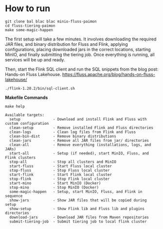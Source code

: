 # How to run

```shell
git clone bal blac blac minio-fluss-paimon
cd fluss-tiering-paimon 
make some-magic-happen
```
The first setup will take a few minutes. It involves downloading the required JAR files, and binary distribution for Fluss and Flink,  applying configurations, placing downloaded jars  in the correct locations, starting MinIO,  and finally submitting the tiering job. Once everything is running, all services will be up and ready.

Then, start the Flink SQL client and run the SQL snippets from the blog post: Hands-on Fluss Lakehouse. https://fluss.apache.org/blog/hands-on-fluss-lakehouse/

```
./flink-1.20.2/bin/sql-client.sh
```


**Makefile Commands**

```shell
make help
```

```text
Available targets:
  setup               - Download and install Flink and Fluss with custom configuration
  clean-setup         - Remove installed Flink and Fluss directories
  clean-logs          - Clean log files from Flink and Fluss
  clean-bin-dist      - Remove binary distributions
  clean-jars          - Remove all JAR files from jar/ directories
  clean-all           - Remove everything (installations, logs, and JARs)
  start-all           - Setup (if needed), start MinIO, Fluss, and Flink clusters
  stop-all            - Stop all clusters and MinIO
  start-fluss         - Start Fluss local cluster
  stop-fluss          - Stop Fluss local cluster
  start-flink         - Start Flink local cluster
  stop-flink          - Stop Flink local cluster
  start-mino          - Start MinIO (Docker)
  stop-mino           - Stop MinIO (Docker)
  some-magic-happen   - Setup, start MinIO, Fluss, and Flink in sequence
  show-jars           - Show JAR files that will be copied during setup
  show-setup          - Show Flink lib and Fluss lib and plugins directories
  download-jars       - Download JAR files from Maven repositories
  submit-tiering-job  - Submit tiering job to local flink cluster
```
